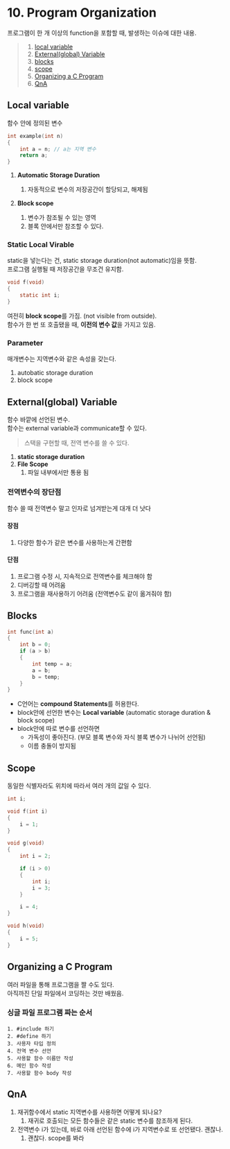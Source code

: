# 10. Program Organization
프로그램이 한 개 이상의 function을  포함할 때, 발생하는 이슈에 대한 내용.
    
> 1. [local variable ](#local-variable)
> 2. [External(global) Variable ](#Externalglobal-Variable)
> 3. [blocks](#Blocks)
> 4. [scope](#Scope)
> 5. [Organizing a C Program](#Organizing-a-C-Program)
> 6. [QnA](#qna)

## Local variable
함수 안에 정의된 변수

```c
int example(int n) 
{
    int a = n; // a는 지역 변수   
    return a;
}
```
1. **Automatic Storage Duration**
   1. 자동적으로 변수의 저장공간이 할당되고, 해제됨
   
2. **Block scope**
   1. 변수가 참조될 수 있는 영역
   2. 블록 안에서만 참조할 수 있다.  
   
### Static Local Virable
static을 넣는다는 건, static storage duration(not automatic)임을 뜻함.  
프로그램 실행될 때 저장공간을 무조건 유지함.  
```c
void f(void) 
{
    static int i;
}
```

여전히 **block scope**를 가짐. (not visible from outside).  
함수가 한 번 또 호출됐을 때, **이전의 변수 값**을 가지고 있음.

### Parameter
매개변수는 지역변수와 같은 속성을 갖는다. 

1.  autobatic storage duration
2.  block scope  




## External(global) Variable
함수 바깥에 선언된 변수.  
함수는 external variable과 communicate할 수 있다.
>스택을 구현할 때, 전역 변수를 쓸 수 있다.
1. **static storage duration**
2. **File Scope**
   1. 파일 내부에서만 통용 됨  
     

### 전역변수의 장단점
함수 쓸 때 전역변수 말고 인자로 넘겨받는게 대개 더 낫다
#### 장점
1. 다양한 함수가 같은 변수를 사용하는게 간편함  
   
#### 단점
1.  프로그램 수정 시, 지속적으로 전역변수를 체크해야 함
2.  디버깅할 때 어려움
3.  프로그램을 재사용하기 어려움 (전역변수도 같이 옮겨줘야 함)




## Blocks
```c
int func(int a)
{
    int b = 0;
    if (a > b) 
    {
        int temp = a;
        a = b;
        b = temp;
    }
}
```
- C언어는 **compound Statements**를 허용한다.
- block안에 선언한 변수는 **Local variable** (automatic storage duration & block scope)
- block안에 따로 변수를 선언하면 
  - 가독성이 좋아진다. (부모 블록 변수와 자식 블록 변수가 나뉘어 선언됨)
  - 이름 충돌이 방지됨


## Scope
동일한 식별자라도 위치에 따라서 여러 개의 값일 수 있다.

```c
int i;

void f(int i) 
{
    i = 1;
}

void g(void)
{
    int i = 2;

    if (i > 0)
    {
        int i;
        i = 3;
    }

    i = 4;
}

void h(void)
{
    i = 5;
}
```


## Organizing a C Program
여러 파일을 통해 프로그램을 짤 수도 있다.  
아직까진 단일 파일에서 코딩하는 것만 배웠음.  

### 싱글 파일 프로그램 짜는 순서

```
1. #include 하기
2. #define 하기
3. 사용자 타입 정의
4. 전역 변수 선언
5. 사용할 함수 이름만 작성
6. 메인 함수 작성
7. 사용할 함수 body 작성
```


## QnA
1. 재귀함수에서 static 지역변수를 사용하면 어떻게 되나요?
   1. 재귀로 호출되는 모든 함수들은 같은 static 변수를 참조하게 된다.
2. 전역변수 i가 있는데, 바로 아래 선언된 함수에 i가 지역변수로 또 선언됐다. 괜찮나.
   1. 괜찮다. scope를 봐라